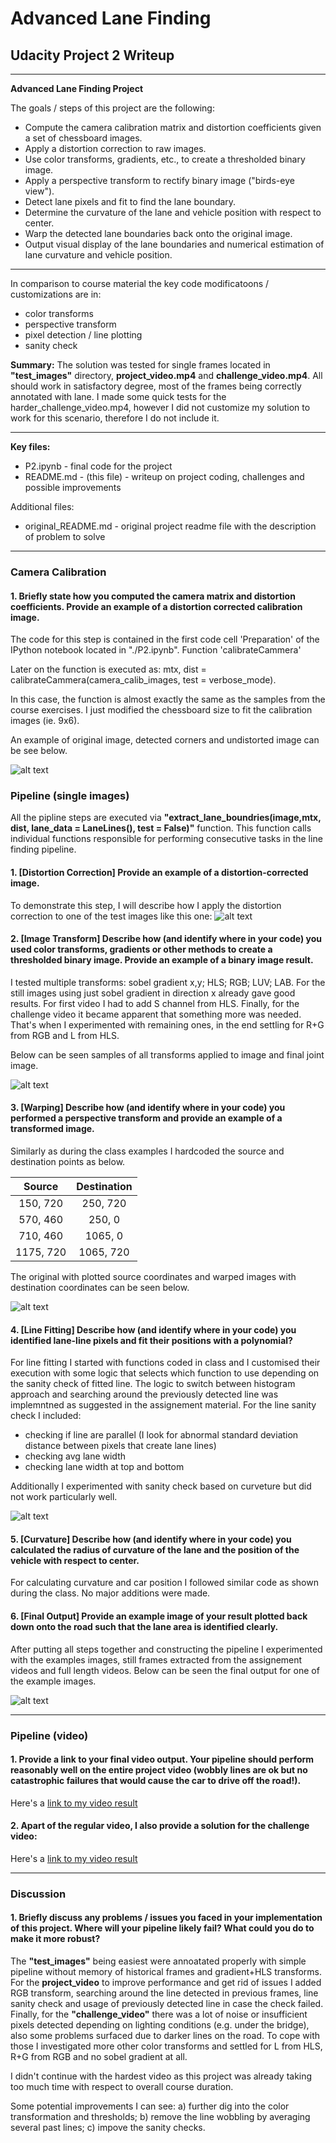 # **Advanced Lane Finding** 

## Udacity Project 2 Writeup

---

**Advanced Lane Finding Project**

The goals / steps of this project are the following:

* Compute the camera calibration matrix and distortion coefficients given a set of chessboard images.
* Apply a distortion correction to raw images.
* Use color transforms, gradients, etc., to create a thresholded binary image.
* Apply a perspective transform to rectify binary image ("birds-eye view").
* Detect lane pixels and fit to find the lane boundary.
* Determine the curvature of the lane and vehicle position with respect to center.
* Warp the detected lane boundaries back onto the original image.
* Output visual display of the lane boundaries and numerical estimation of lane curvature and vehicle position.

---

In comparison to course material the key code modificatoons / customizations are in:
* color transforms
* perspective transform
* pixel detection / line plotting
* sanity check

**Summary:** The solution was tested for single frames located in **"test_images"** directory, **project_video.mp4** and **challenge_video.mp4**. All should work in satisfactory degree, most of the frames being correctly annotated with lane. I made some quick tests for the harder_challenge_video.mp4, however I did not customize my solution to work for this scenario, therefore I do not include it.


[//]: # (Image References)

[calibration_images]: ./examples/writeup/example_calibration.jpg "Calibration Output"

[image1]: ./examples/writeup/undistored_image.jpg "Undistorted"
[image2]: ./examples/writeup/color_transform.jpg "Color Transform"
[image3]: ./examples/writeup/warped_image.png "Warped Image"
[image4]: ./examples/writeup/fitted_line.png "Fitted Line"
[image5]: ./examples/writeup/final_output.png "Final Output"


<!-- [image1]: ./examples/undistort_output.png "Undistorted"
[image2]: ./test_images/test1.jpg "Road Transformed"
[image3]: ./examples/binary_combo_example.jpg "Binary Example"
[image4]: ./examples/warped_straight_lines.jpg "Warp Example"
[image5]: ./examples/color_fit_lines.jpg "Fit Visual"
[image6]: ./examples/example_output.jpg "Output"
[video1]: ./project_video.mp4 "Video" -->

---

**Key files:**
* P2.ipynb - final code for the project
* README.md - (this file) - writeup on project coding, challenges and possible improvements

Additional files:
* original_README.md - original project readme file with the description of problem to solve

---

### Camera Calibration

#### 1. Briefly state how you computed the camera matrix and distortion coefficients. Provide an example of a distortion corrected calibration image.

The code for this step is contained in the first code cell 'Preparation' of the IPython notebook located in "./P2.ipynb".  Function 'calibrateCammera'

Later on the function is executed as: mtx, dist = calibrateCammera(camera_calib_images, test = verbose_mode).

In this case, the function is almost exactly the same as the samples from the course exercises. I just modified the chessboard size to fit the calibration images (ie. 9x6).


An example of original image, detected corners and undistorted image can be see below.

![alt text][calibration_images]

### Pipeline (single images)

All the pipline steps are executed via **"extract_lane_boundries(image,mtx, dist, lane_data = LaneLines(), test = False)"** function. This function calls individual functions responsible for performing consecutive tasks in the line finding pipeline.

#### 1. [Distortion Correction] Provide an example of a distortion-corrected image.

To demonstrate this step, I will describe how I apply the distortion correction to one of the test images like this one:
![alt text][image1]

#### 2. [Image Transform] Describe how (and identify where in your code) you used color transforms, gradients or other methods to create a thresholded binary image.  Provide an example of a binary image result.

I tested multiple transforms: sobel gradient x,y; HLS; RGB; LUV; LAB. For the still images using just sobel gradient in direction x already gave good results. For first video I had to add S channel from HLS. Finally, for the challenge video it became apparent that something more was needed. That's when I experimented with remaining ones, in the end settling for R+G from RGB and L from HLS.

Below can be seen samples of all transforms applied to image and final joint image.

![alt text][image2]

#### 3. [Warping] Describe how (and identify where in your code) you performed a perspective transform and provide an example of a transformed image.

Similarly as during the class examples I hardcoded the source and destination points as below.

| Source        | Destination   	| 
|:-------------:|:-------------:	| 
| 150, 720      | 250,  720 	 	| 
| 570, 460      | 250,    0      	|
| 710, 460     	| 1065,   0      	|
| 1175, 720     | 1065, 720      	|

The original with plotted source coordinates and warped images with destination coordinates can be seen below.

![alt text][image3]

#### 4. [Line Fitting] Describe how (and identify where in your code) you identified lane-line pixels and fit their positions with a polynomial?

For line fitting I started with functions coded in class and I customised their execution with some logic that selects which function to use depending on the sanity check of fitted line. The logic to switch between histogram approach and searching around the previously detected line was implemntned as suggested in the assignement material. For the line sanity check I included:
* checking if line are parallel (I look for abnormal standard deviation distance between pixels that create lane lines) 
* checking avg lane width
* checking lane width at top and bottom

Additionally I experimented with sanity check based on curveture but did not work particularly well.

![alt text][image5]

#### 5. [Curvature] Describe how (and identify where in your code) you calculated the radius of curvature of the lane and the position of the vehicle with respect to center.

For calculating curvature and car position I followed similar code as shown during the class. No major additions were made.

#### 6. [Final Output] Provide an example image of your result plotted back down onto the road such that the lane area is identified clearly.

After putting all steps together and constructing the pipeline I experimented with the examples images, still frames extracted from the assignement videos and full length videos. Below can be seen the final output for one of the example images.

![alt text][image5]

---

### Pipeline (video)

#### 1. Provide a link to your final video output.  Your pipeline should perform reasonably well on the entire project video (wobbly lines are ok but no catastrophic failures that would cause the car to drive off the road!).

Here's a [link to my video result](./project_video_annotated.mp4)

#### 2. Apart of the regular video, I also provide a solution for the challenge video:

Here's a [link to my video result](./challenge_video_annotated.mp4)

---

### Discussion

#### 1. Briefly discuss any problems / issues you faced in your implementation of this project.  Where will your pipeline likely fail?  What could you do to make it more robust?

The **"test_images"** being easiest were annoatated properly with simple pipeline without memory of historical frames and gradient+HLS transforms. For the **project_video** to improve performance and get rid of issues I added RGB transform, searching around the line detected in previous frames, line sanity check and usage of previously detected line in case the check failed. Finally, for the **"challenge_video"** there was a lot of noise or insufficient pixels detected depending on lighting conditions (e.g. under the bridge), also some problems surfaced due to darker lines on the road. To cope with those I investigated more other color transforms and settled for L from HLS, R+G from RGB and no sobel gradient at all.

I didn't continue with the hardest video as this project was already taking too much time with respect to overall course duration. 

Some potential improvements I can see: a) further dig into the color transformation and thresholds; b) remove the line wobbling by averaging several past lines; c) impove the sanity checks.
